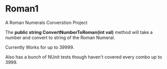 # Roman1
A Roman Numerals Converstion Project 

The **public string ConvertNumberToRoman(int val)** method will take a number and convert to string of the Roman Numeral. 

Currently Works for up to 39999. 

Also has a bunch of NUnit tests though haven't covered every combo up to 3999.
